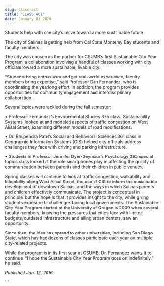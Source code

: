 ```yaml
---
slug: class-act
title: "CLASS ACT"
date: January 01 2020
---
```


  
<p>Students help with one city’s move toward a more sustainable future</p>
<p>
  The city of Salinas is getting help from Cal State Monterey Bay students and
  faculty members.
</p>
<p>
  The city was chosen as the partner for CSUMB’s first Sustainable City Year
  Program, a collaboration involving a handful of classes working with city
  officials toward a more sustainable, livable city.
</p>
<p>
  “Students bring enthusiasm and get real&#45;world experience, faculty members
  bring expertise,” said Professor Dan Fernandez, who is coordinating the
  yearlong effort. In addition, the program provides opportunities for community
  engagement and interdisciplinary collaboration.
</p>
<p>Several topics were tackled during the fall semester:</p>
<p>
  • Professor Fernandez’s Environmental Studies 375 class, Sustainability
  Systems, looked at and modeled aspects of traffic congestion on West Alisal
  Street, examining different models of road modifications.
</p>
<p>
  • Dr. Bhupendra Patel’s Social and Behavioral Sciences 361 class in Geographic
  Information Systems &#40;GIS&#41; helped city officials address challenges
  they face with driving and parking infrastructure.
</p>
<p>
  • Students in Professor Jennifer Dyer&#45;Seymour’s Psychology 395 special
  topics class looked at the role smartphones play in affecting the quality of
  communication between parents and their children in public venues.
</p>
<p>
  Spring classes will continue to look at traffic congestion, walkability and
  bikeability along West Alisal Street, the use of GIS to inform the sustainable
  development of downtown Salinas, and the ways in which Salinas parents and
  children effectively communicate. The project is conceptual in principle, but
  the hope is that it provides insight to the city, while giving students
  exposure to challenges facing local governments. The Sustainable City Year
  Program started at the University of Oregon in 2009 when several faculty
  members, knowing the pressures that cities face with limited budgets, outdated
  infrastructure and ailing urban centers, saw an opportunity.
</p>
<p>
  Since then, the idea has spread to other universities, including San Diego
  State, which has had dozens of classes participate each year on multiple
  city&#45;related projects.
</p>
<p>
  While the program is in its first year at CSUMB, Dr. Fernandez wants it to
  continue. “I hope the Sustainable City Year Program goes on indefinitely,” he
  said.
</p>
<p><em>Published Jan. 12, 2016</em></p>
```
